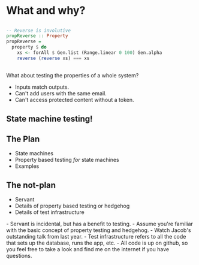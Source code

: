 # What and why?

##

```haskell
-- Reverse is involutive
propReverse :: Property
propReverse =
  property $ do
    xs <- forAll $ Gen.list (Range.linear 0 100) Gen.alpha
    reverse (reverse xs) === xs
```

##

What about testing the properties of a whole system?

- Inputs match outputs.
- Can't add users with the same email.
- Can't access protected content without a token.

## State machine testing!

## The Plan

- State machines
- Property based testing _for_ state machines
- Examples

## The not-plan

- Servant
- Details of property based testing or hedgehog
- Details of test infrastructure

<div class="notes">
- Servant is incidental, but has a benefit to testing.
- Assume you're familiar with the basic concept of property testing and hedgehog.
- Watch Jacob's outstanding talk from last year.
- Test infrastructure refers to all the code that sets up the database, runs the app, etc.
- All code is up on github, so you feel free to take a look and find me on the internet if you have questions.
</div>
